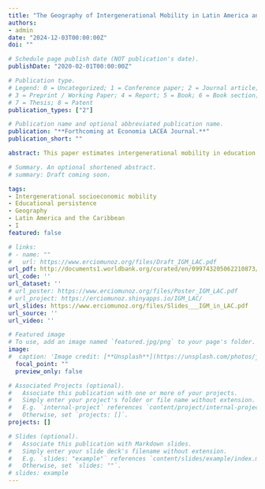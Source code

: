 ```yaml
---
title: "The Geography of Intergenerational Mobility in Latin America and the Caribbean"
authors:
- admin
date: "2024-12-03T00:00:00Z"
doi: ""

# Schedule page publish date (NOT publication's date).
publishDate: "2020-02-01T00:00:00Z"

# Publication type.
# Legend: 0 = Uncategorized; 1 = Conference paper; 2 = Journal article;
# 3 = Preprint / Working Paper; 4 = Report; 5 = Book; 6 = Book section;
# 7 = Thesis; 8 = Patent
publication_types: ["2"]

# Publication name and optional abbreviated publication name.
publication: "**Forthcoming at Economia LACEA Journal.**"
publication_short: ""

abstract: This paper estimates intergenerational mobility in education using data from 91 censuses in 24 countries in Latin America and the Caribbean spanning over half a century. It measures upward mobility as the likelihood that individuals will complete one educational stage more than their parents (primary education for those whose parents did not finish primary school, or secondary education for those whose parents did not complete secondary school). It measures downward mobility as the likelihood that an individual will fail to complete a level of education (primary or secondary) that their parents did attain. In addition, the paper explores the geography of educational intergenerational mobility using nearly 400 “provinces” and more than 6,000 “districts,” finding substantial cross-country and within-country heterogeneity. It documents a decline in the mobility gap between urban and rural populations and small differences by gender. It also finds that upward mobility is increasing and downward mobility is decreasing over time. Within countries, the level of mobility correlates closely to the share of the preceding generation that completed primary school. In addition, upward mobility is negatively correlated with distance to the capital and the share of the workforce employed in agriculture, but is positively correlated with the share of the workforce employed in industry. The opposite is true of downward mobility.

# Summary. An optional shortened abstract.
# summary: Draft coming soon.

tags:
- Intergenerational socioeconomic mobility
- Educational persistence
- Geography
- Latin America and the Caribbean
- I
featured: false

# links:
# - name: ""
#   url: https://www.erciomunoz.org/files/Draft_IGM_LAC.pdf
url_pdf: http://documents1.worldbank.org/curated/en/099743205062210873/pdf/IDU0392eb69908157044310a86b06c8a9982a005.pdf
url_code: ''
url_dataset: ''
# url_poster: https://www.erciomunoz.org/files/Poster_IGM_LAC.pdf
# url_project: https://erciomunoz.shinyapps.io/IGM_LAC/
url_slides: https://www.erciomunoz.org/files/Slides___IGM_in_LAC.pdf
url_source: ''
url_video: ''

# Featured image
# To use, add an image named `featured.jpg/png` to your page's folder. 
image:
#  caption: 'Image credit: [**Unsplash**](https://unsplash.com/photos/jdD8gXaTZsc)'
  focal_point: ""
  preview_only: false

# Associated Projects (optional).
#   Associate this publication with one or more of your projects.
#   Simply enter your project's folder or file name without extension.
#   E.g. `internal-project` references `content/project/internal-project/index.md`.
#   Otherwise, set `projects: []`.
projects: []

# Slides (optional).
#   Associate this publication with Markdown slides.
#   Simply enter your slide deck's filename without extension.
#   E.g. `slides: "example"` references `content/slides/example/index.md`.
#   Otherwise, set `slides: ""`.
# slides: example
---
```

